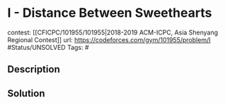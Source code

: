 # I - Distance Between Sweethearts

contest: [[CFICPC/101955/101955|2018-2019 ACM-ICPC, Asia Shenyang Regional Contest]]
url: https://codeforces.com/gym/101955/problem/I
#Status/UNSOLVED
Tags: #

## Description

## Solution

